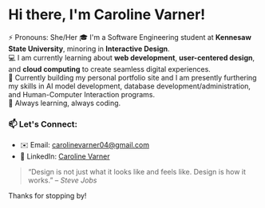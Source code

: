 # Hi there, I'm Caroline Varner!

⚡ Pronouns: She/Her
🎓 I'm a Software Engineering student at **Kennesaw State University**, minoring in **Interactive Design**.  
💻 I am currently learning about **web development**, **user-centered design**, and **cloud computing** to create seamless digital experiences.  
🚀 Currently building my personal portfolio site and I am presently furthering my skills in AI model development, database development/administration, and Human-Computer Interaction programs.  
🌱 Always learning, always coding.

<!--
## 🛠️ Technical Skills

- **Languages**: JavaScript, Python, Java, HTML/CSS, C#
- **Frameworks & Libraries**: React, Node.js, Express, Bootstrap, .NET
- **Tools & Platforms**: Git, GitHub, Figma, VS Code, MongoDB, Firebase
- **Design**: UI/UX Principles, Wireframing, Prototyping, Adobe XD
-->

### 📫 Let's Connect:

- ✉️ Email: [carolinevarner04@gmail.com](mailto:carolinevarner04@gmail.com)
- 💼 LinkedIn: [Caroline Varner](https://www.linkedin.com/in/caroline-varner-designs/)
<!--
- 🌐 Portfolio (coming soon): carolinevarner.dev

---

## 📌 Projects

Here are a few things I'm working on or have built recently:

- **🌐 Personal Portfolio Website** – A full-stack web app showcasing my projects and skills (In Progress)
- **💡 [Project Name]** – [Brief description of what it does and the technologies used]
- **📱 [Project Name]** – [Another cool project worth highlighting]

(Feel free to link directly to your repositories once you’re ready.)

---
-->
> “Design is not just what it looks like and feels like. Design is how it works.” – *Steve Jobs*

Thanks for stopping by!
